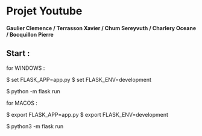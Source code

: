 # Projet Youtube

#### Gaulier Clemence / Terrasson Xavier / Chum Sereyvuth / Charlery Oceane / Bocquillon Pierre



## Start :


for WINDOWS :

$ set FLASK_APP=app.py
$ set FLASK_ENV=development

$ python -m flask run

for MACOS :

$ export FLASK_APP=app.py
$ export FLASK_ENV=development

$ python3 -m flask run